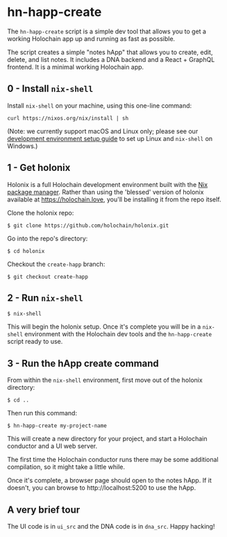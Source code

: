 # hn-happ-create

The `hn-happ-create` script is a simple dev tool that allows you to get a working Holochain app up and running as fast as possible.

The script creates a simple "notes hApp" that allows you to create, edit, delete, and list notes. It includes a DNA backend and a React + GraphQL frontend. It is a minimal working Holochain app.

## 0 - Install `nix-shell`

Install `nix-shell` on your machine, using this one-line command:

```
curl https://nixos.org/nix/install | sh
```

(Note: we currently support macOS and Linux only; please see our [development environment setup guide](https://developer.holochain.org/docs/install/) to set up Linux and `nix-shell` on Windows.)

## 1 - Get holonix

Holonix is a full Holochain development environment built with the [Nix package manager](https://nixos.org/nix/).
Rather than using the 'blessed' version of holonix available at https://holochain.love, you'll be installing it from the repo itself.

Clone the holonix repo:

```
$ git clone https://github.com/holochain/holonix.git
```

Go into the repo's directory:

```
$ cd holonix
```

Checkout the `create-happ` branch:

```
$ git checkout create-happ
```

## 2 - Run `nix-shell`

```
$ nix-shell
```

This will begin the holonix setup. Once it's complete you will be in a `nix-shell` environment with the Holochain dev tools and the `hn-happ-create` script ready to use.

## 3 - Run the hApp create command

From within the `nix-shell` environment, first move out of the holonix directory:

```
$ cd ..
```

Then run this command:

```
$ hn-happ-create my-project-name
```

This will create a new directory for your project, and start a Holochain conductor and a UI web server.

The first time the Holochain conductor runs there may be some additional compilation, so it might take a little while.

Once it's complete, a browser page should open to the notes hApp. If it doesn't, you can browse to http://localhost:5200 to use the hApp.

## A very brief tour

The UI code is in `ui_src` and the DNA code is in `dna_src`. Happy hacking!